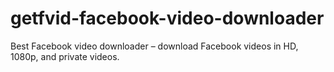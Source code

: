 # getfvid-facebook-video-downloader
Best Facebook video downloader – download Facebook videos in HD, 1080p, and private videos.
